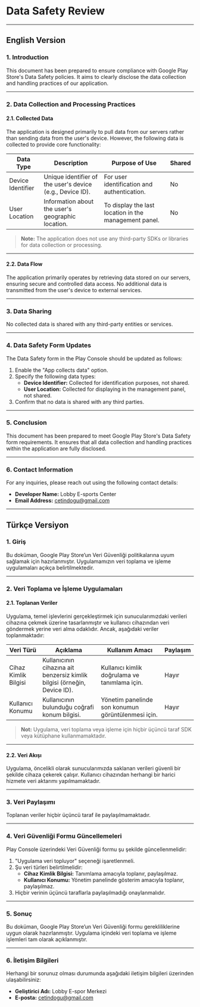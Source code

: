 # Data Safety Review

---

## English Version

### 1. Introduction
This document has been prepared to ensure compliance with Google Play Store's Data Safety policies. It aims to clearly disclose the data collection and handling practices of our application.

---

### 2. Data Collection and Processing Practices

#### 2.1. Collected Data
The application is designed primarily to pull data from our servers rather than sending data from the user's device. However, the following data is collected to provide core functionality:

| **Data Type**        | **Description**                                                      | **Purpose of Use**                               | **Shared**  |
|-----------------------|---------------------------------------------------------------------|-------------------------------------------------|-------------|
| Device Identifier     | Unique identifier of the user's device (e.g., Device ID).          | For user identification and authentication.     | No          |
| User Location         | Information about the user's geographic location.                 | To display the last location in the management panel. | No          |

> **Note:** The application does not use any third-party SDKs or libraries for data collection or processing.

---

#### 2.2. Data Flow
The application primarily operates by retrieving data stored on our servers, ensuring secure and controlled data access. No additional data is transmitted from the user's device to external services.

---

### 3. Data Sharing
No collected data is shared with any third-party entities or services.

---

### 4. Data Safety Form Updates
The Data Safety form in the Play Console should be updated as follows:
1. Enable the "App collects data" option.
2. Specify the following data types:
   - **Device Identifier:** Collected for identification purposes, not shared.
   - **User Location:** Collected for displaying in the management panel, not shared.
3. Confirm that no data is shared with any third parties.

---

### 5. Conclusion
This document has been prepared to meet Google Play Store's Data Safety form requirements. It ensures that all data collection and handling practices within the application are fully disclosed.

---

### 6. Contact Information
For any inquiries, please reach out using the following contact details:
- **Developer Name:** Lobby E-sports Center  
- **Email Address:** cetindogu@gmail.com

---

## Türkçe Versiyon

### 1. Giriş
Bu doküman, Google Play Store’un Veri Güvenliği politikalarına uyum sağlamak için hazırlanmıştır. Uygulamamızın veri toplama ve işleme uygulamaları açıkça belirtilmektedir.

---

### 2. Veri Toplama ve İşleme Uygulamaları

#### 2.1. Toplanan Veriler
Uygulama, temel işlevlerini gerçekleştirmek için sunucularımızdaki verileri cihazına çekmek üzerine tasarlanmıştır ve kullanıcı cihazından veri göndermek yerine veri alma odaklıdır. Ancak, aşağıdaki veriler toplanmaktadır:

| **Veri Türü**         | **Açıklama**                                                        | **Kullanım Amacı**                                  | **Paylaşım** |
|------------------------|-------------------------------------------------------------------|---------------------------------------------------|-------------|
| Cihaz Kimlik Bilgisi   | Kullanıcının cihazına ait benzersiz kimlik bilgisi (örneğin, Device ID). | Kullanıcı kimlik doğrulama ve tanımlama için.     | Hayır       |
| Kullanıcı Konumu       | Kullanıcının bulunduğu coğrafi konum bilgisi.                      | Yönetim panelinde son konumun görüntülenmesi için. | Hayır       |

> **Not:** Uygulama, veri toplama veya işleme için hiçbir üçüncü taraf SDK veya kütüphane kullanmamaktadır.

---

#### 2.2. Veri Akışı
Uygulama, öncelikli olarak sunucularımızda saklanan verileri güvenli bir şekilde cihaza çekerek çalışır. Kullanıcı cihazından herhangi bir harici hizmete veri aktarımı yapılmamaktadır.

---

### 3. Veri Paylaşımı
Toplanan veriler hiçbir üçüncü taraf ile paylaşılmamaktadır.

---

### 4. Veri Güvenliği Formu Güncellemeleri
Play Console üzerindeki Veri Güvenliği formu şu şekilde güncellenmelidir:
1. "Uygulama veri topluyor" seçeneği işaretlenmeli.
2. Şu veri türleri belirtilmelidir:
   - **Cihaz Kimlik Bilgisi:** Tanımlama amacıyla toplanır, paylaşılmaz.
   - **Kullanıcı Konumu:** Yönetim panelinde gösterim amacıyla toplanır, paylaşılmaz.
3. Hiçbir verinin üçüncü taraflarla paylaşılmadığı onaylanmalıdır.

---

### 5. Sonuç
Bu doküman, Google Play Store’un Veri Güvenliği formu gerekliliklerine uygun olarak hazırlanmıştır. Uygulama içindeki veri toplama ve işleme işlemleri tam olarak açıklanmıştır.

---

### 6. İletişim Bilgileri
Herhangi bir sorunuz olması durumunda aşağıdaki iletişim bilgileri üzerinden ulaşabilirsiniz:
- **Geliştirici Adı:** Lobby E-spor Merkezi  
- **E-posta:** cetindogu@gmail.com
